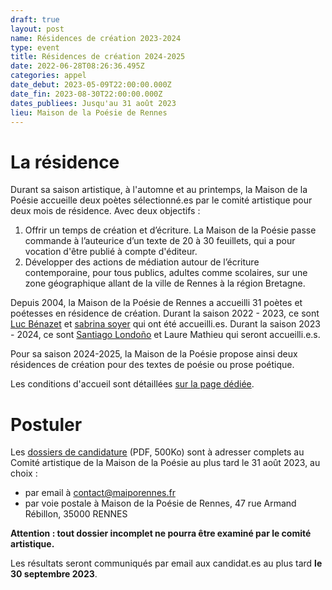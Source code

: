 ```yaml
---
draft: true
layout: post
name: Résidences de création 2023-2024
type: event
title: Résidences de création 2024-2025
date: 2022-06-28T08:26:36.495Z
categories: appel
date_debut: 2023-05-09T22:00:00.000Z
date_fin: 2023-08-30T22:00:00.000Z
dates_publiees: Jusqu'au 31 août 2023
lieu: Maison de la Poésie de Rennes
---
```

# La résidence

Durant sa saison artistique, à l'automne et au printemps, la Maison de la Poésie accueille deux poètes sélectionné.es par le comité artistique pour deux mois de résidence. Avec deux objectifs :

1. Offrir un temps de création et d’écriture. La Maison de la Poésie passe commande à l’auteurice d’un texte de 20 à 30 feuillets, qui a pour vocation d'être publié à compte d'éditeur.
2. Développer des actions de médiation autour de l’écriture contemporaine, pour tous publics, adultes comme scolaires, sur une zone géographique allant de la ville de Rennes à la région Bretagne.

Depuis 2004, la Maison de la Poésie de Rennes a accueilli 31 poètes et poétesses en résidence de création. Durant la saison 2022 - 2023, ce sont [Luc Bénazet](https://maiporennes.fr/residence/2022/07/06/r-sidence-dautomne.html) et [sabrina soyer](https://maiporennes.fr/residence/2022/09/03/r-sidence-de-printemps.html) qui ont été accueilli.es. Durant la saison 2023 - 2024, ce sont [Santiago Londoño](https://maiporennes.fr/residence/2023/04/25/r-sidence-dautomne.html) et Laure Mathieu qui seront accueilli.e.s.

Pour sa saison 2024-2025, la Maison de la Poésie propose ainsi deux résidences de création pour des textes de poésie ou prose poétique.

Les conditions d'accueil sont détaillées [sur la page dédiée](https://maiporennes.fr/residences/#section_0).

# Postuler

Les [dossiers de candidature](/imgs/r-sidence-d-criture-dossier-de-candidature.pdf) (PDF, 500Ko) sont à adresser complets au Comité artistique de la Maison de la Poésie au plus tard le 31 août 2023, au choix :

* par email à contact@maiporennes.fr
* par voie postale à Maison de la Poésie de Rennes, 47 rue Armand Rébillon, 35000 RENNES

**Attention : tout dossier incomplet ne pourra être examiné par le comité artistique.**

Les résultats seront communiqués par email aux candidat.es au plus tard **le 30 septembre 2023**.